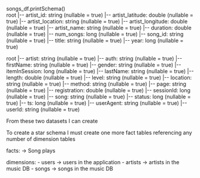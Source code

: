 songs_df.printSchema()                                                                                                               
root
 |-- artist_id: string (nullable = true)
 |-- artist_latitude: double (nullable = true)
 |-- artist_location: string (nullable = true)
 |-- artist_longitude: double (nullable = true)
 |-- artist_name: string (nullable = true)
 |-- duration: double (nullable = true)
 |-- num_songs: long (nullable = true)
 |-- song_id: string (nullable = true)
 |-- title: string (nullable = true)
 |-- year: long (nullable = true)
                                                                                                  
root
 |-- artist: string (nullable = true)
 |-- auth: string (nullable = true)
 |-- firstName: string (nullable = true)
 |-- gender: string (nullable = true)
 |-- itemInSession: long (nullable = true)
 |-- lastName: string (nullable = true)
 |-- length: double (nullable = true)
 |-- level: string (nullable = true)
 |-- location: string (nullable = true)
 |-- method: string (nullable = true)
 |-- page: string (nullable = true)
 |-- registration: double (nullable = true)
 |-- sessionId: long (nullable = true)
 |-- song: string (nullable = true)
 |-- status: long (nullable = true)
 |-- ts: long (nullable = true)
 |-- userAgent: string (nullable = true)
 |-- userId: string (nullable = true)


From these two datasets I can create 

To create a star schema I must create one more fact tables referencing any number of dimension tables

facts: -> Song plays

dimensions:
    - users -> users in the application
    - artists -> artists in the music DB
    - songs -> songs in the music DB